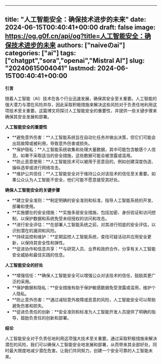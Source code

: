 
---
title: "人工智能安全：确保技术进步的未来"
date: 2024-06-15T00:40:41+00:00
draft: false
image: https://og.g0f.cn/api/og?title=人工智能安全：确保技术进步的未来
authors: ["naiveのai"]
categories: ["ai"]
tags: ["chatgpt","sora","openai","Mistral AI"]
slug: "20240615004041"
lastmod: 2024-06-15T00:40:41+00:00
---
**引言**

随着人工智能（AI）技术在各个行业迅速发展，确保其安全至关重要。人工智能的强大潜力与潜在风险并存，因此采取积极措施来解决这些风险对于负责任地利用这项技术至关重要。这篇博文将探讨人工智能安全的重要性，并提供一些关键步骤来确保其安全发展和部署。

**人工智能安全的重要性**

* **避免意外伤害：**人工智能系统旨在自动化任务并做出决策，但它们可能会出现故障或被利用，导致意外伤害或损失。
* **保护隐私：**人工智能系统收集和处理大量数据，其中可能包含敏感个人信息。如果不采取适当的安全措施，这些数据可能会被泄露或滥用。
* **防止恶意使用：**人工智能技术可以被用于恶意目的，例如创建深度伪造、操纵选举或进行网络攻击。
* **维护公共信任：**人工智能安全对于维持公众对该技术的信任至关重要。如果公众认为人工智能不安全，他们可能不愿意接受其好处。

**确保人工智能安全的关键步骤**

* **建立安全准则：**制定明确的安全准则和标准，指导人工智能系统的开发、部署和使用。
* **实施健壮的安全措施：**实施多层安全措施，包括加密、身份验证和访问控制，以保护数据和系统免受未经授权的访问和攻击。
* **进行安全评估：**在部署人工智能系统之前，对其进行彻底的安全评估，以识别潜在的漏洞和风险。
* **持续监控和维护：**定期监控人工智能系统，查找可疑活动并应用安全更新，以保持其安全性和弹性。
* **促进协作和信息共享：**与研究人员、业界和政府合作，分享有关人工智能安全威胁和最佳实践的信息。

**人工智能安全的好处**

* **增强信任：**确保人工智能安全可以增强公众对该技术的信任，鼓励其更广泛的采用。
* **保护数据和隐私：**安全措施有助于保护敏感数据免受泄露或滥用，维护个人隐私。
* **防止意外伤害：**通过减轻意外故障或恶意的风险，人工智能安全可以帮助避免伤害和损失。
* **促进负责任的创新：**安全准则和标准为人工智能开发人员提供了明确的指导，鼓励负责任的创新和部署。

**结论**

人工智能安全对于负责任地利用这项强大技术至关重要。通过采取积极措施来解决潜在的风险，我们可以确保人工智能安全地发展和部署，从而带来其全部好处，同时最大限度地减少潜在危害。让我们共同努力，创建一个安全可靠的人工智能未来。